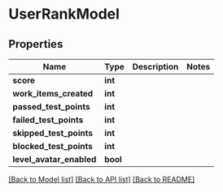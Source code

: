 # UserRankModel


## Properties
Name | Type | Description | Notes
------------ | ------------- | ------------- | -------------
**score** | **int** |  | 
**work_items_created** | **int** |  | 
**passed_test_points** | **int** |  | 
**failed_test_points** | **int** |  | 
**skipped_test_points** | **int** |  | 
**blocked_test_points** | **int** |  | 
**level_avatar_enabled** | **bool** |  | 

[[Back to Model list]](../README.md#documentation-for-models) [[Back to API list]](../README.md#documentation-for-api-endpoints) [[Back to README]](../README.md)


